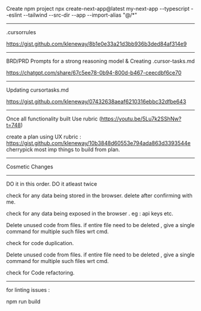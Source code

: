 Create npm project 
npx create-next-app@latest my-next-app --typescript --eslint --tailwind --src-dir --app --import-alias "@/*"

**************

.cursorrules

https://gist.github.com/kleneway/8b1e0e33a21d3bb936b3ded84af314e9
****************
BRD/PRD Prompts for a strong reasoning model & Creating .cursor-tasks.md

https://chatgpt.com/share/67c5ee78-0b94-800d-b467-ceecdbf6ce70

********
Updating cursortasks.md

https://gist.github.com/kleneway/07432638aeaf6210316ebbc32dfbe643 
************
Once all functionality built Use rubric (https://youtu.be/5Lu7k2SShNw?t=748)

create a plan using UX rubric :  https://gist.github.com/kleneway/10b3848d60553e794ada863d3393544e
cherrypick most imp things to build from plan.
*****************
Cosmetic Changes
************************
DO it in this order. DO it atleast twice

check for any data being stored in the browser. delete after confirming with me. 

check for any data being exposed in the browser . eg : api keys etc.

Delete unused code from files. if entire file need to be deleted , give a single command for multiple such files wrt cmd.

check for code duplication.

Delete unused code from files. if entire file need to be deleted , give a single command for multiple such files wrt cmd.

check for Code refactoring.
************
for linting issues :

npm run build
